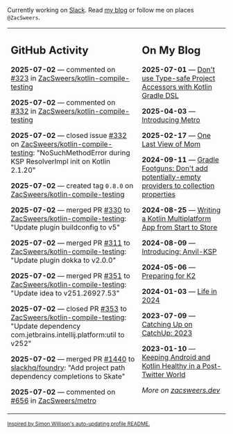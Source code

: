 Currently working on [Slack](https://slack.com/). Read [my blog](https://zacsweers.dev/) or follow me on places `@ZacSweers`.

<table><tr><td valign="top" width="60%">

## GitHub Activity
<!-- githubActivity starts -->
**2025-07-02** — commented on [#323](https://github.com/ZacSweers/kotlin-compile-testing/issues/323#issuecomment-3029454995) in [ZacSweers/kotlin-compile-testing](https://github.com/ZacSweers/kotlin-compile-testing)

**2025-07-02** — commented on [#332](https://github.com/ZacSweers/kotlin-compile-testing/issues/332#issuecomment-3029454621) in [ZacSweers/kotlin-compile-testing](https://github.com/ZacSweers/kotlin-compile-testing)

**2025-07-02** — closed issue [#332](https://github.com/ZacSweers/kotlin-compile-testing/issues/332) on [ZacSweers/kotlin-compile-testing](https://github.com/ZacSweers/kotlin-compile-testing): "NoSuchMethodError during KSP ResolverImpl init on Kotlin 2.1.20"

**2025-07-02** — created tag `0.8.0` on [ZacSweers/kotlin-compile-testing](https://github.com/ZacSweers/kotlin-compile-testing)

**2025-07-02** — merged PR [#330](https://github.com/ZacSweers/kotlin-compile-testing/pull/330) to [ZacSweers/kotlin-compile-testing](https://github.com/ZacSweers/kotlin-compile-testing): "Update plugin buildconfig to v5"

**2025-07-02** — merged PR [#311](https://github.com/ZacSweers/kotlin-compile-testing/pull/311) to [ZacSweers/kotlin-compile-testing](https://github.com/ZacSweers/kotlin-compile-testing): "Update plugin dokka to v2.0.0"

**2025-07-02** — merged PR [#351](https://github.com/ZacSweers/kotlin-compile-testing/pull/351) to [ZacSweers/kotlin-compile-testing](https://github.com/ZacSweers/kotlin-compile-testing): "Update idea to v251.26927.53"

**2025-07-02** — closed PR [#353](https://github.com/ZacSweers/kotlin-compile-testing/pull/353) to [ZacSweers/kotlin-compile-testing](https://github.com/ZacSweers/kotlin-compile-testing): "Update dependency com.jetbrains.intellij.platform:util to v252"

**2025-07-02** — merged PR [#1440](https://github.com/slackhq/foundry/pull/1440) to [slackhq/foundry](https://github.com/slackhq/foundry): "Add project path dependency completions to Skate"

**2025-07-02** — commented on [#656](https://github.com/ZacSweers/metro/issues/656#issuecomment-3029310417) in [ZacSweers/metro](https://github.com/ZacSweers/metro)
<!-- githubActivity ends -->
</td><td valign="top" width="40%">

## On My Blog
<!-- blog starts -->
**2025-07-01** — [Don't use Type-safe Project Accessors with Kotlin Gradle DSL](https://www.zacsweers.dev/dont-use-type-safe-project-accessors-with-kotlin-gradle-dsl/)

**2025-04-03** — [Introducing Metro](https://www.zacsweers.dev/introducing-metro/)

**2025-02-17** — [One Last View of Mom](https://www.zacsweers.dev/one-last-view-of-mom/)

**2024-09-11** — [Gradle Footguns: Don't add potentially-empty providers to collection properties](https://www.zacsweers.dev/gradle-footgun-adding-empty-providers-to-collection-properties/)

**2024-08-25** — [Writing a Kotlin Multiplatform App from Start to Store](https://www.zacsweers.dev/writing-a-kotlin-multiplatform-app-from-start-to-store/)

**2024-08-09** — [Introducing: Anvil-KSP](https://www.zacsweers.dev/introducing-anvil-ksp/)

**2024-05-06** — [Preparing for K2](https://www.zacsweers.dev/preparing-for-k2/)

**2024-01-03** — [Life in 2024](https://www.zacsweers.dev/life-in-2024/)

**2023-07-09** — [Catching Up on CatchUp: 2023](https://www.zacsweers.dev/catching-up-on-catchup-2023/)

**2023-01-10** — [Keeping Android and Kotlin Healthy in a Post-Twitter World](https://www.zacsweers.dev/keeping-android-healthy/)
<!-- blog ends -->
_More on [zacsweers.dev](https://zacsweers.dev/)_
</td></tr></table>

<sub><a href="https://simonwillison.net/2020/Jul/10/self-updating-profile-readme/">Inspired by Simon Willison's auto-updating profile README.</a></sub>